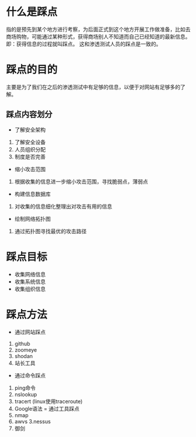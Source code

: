 # 什么是踩点
指的是预先到某个地方进行考察，为后面正式到这个地方开展工作做准备，比如去商场购物，可能通过某种形式，获得商场别人不知道而自己已经知道的最新信息。即：获得信息的过程就叫踩点。
这和渗透测试人员的踩点是一致的。
# 踩点的目的
主要是为了我们在之后的渗透测试中有足够的信息，以便于对网站有足够多的了解。

## 踩点内容划分

- 了解安全架构
 1. 了解安全设备
 2. 人员组织分配
 3. 制度是否完善
- 缩小攻击范围
 1. 根据收集的信息进一步缩小攻击范围，寻找脆弱点，薄弱点
- 构建信息数据库
 1. 对收集的信息细化整理出对攻击有用的信息
- 绘制网络拓扑图
 1. 通过拓扑图寻找最优的攻击路径
 
 # 踩点目标
 - 收集网络信息
 - 收集系统信息
 - 收集组织信息
 
 # 踩点方法
 - 通过网站踩点
 1. github
 2. zoomeye
 3. shodan
 4. 站长工具
 - 通过命令踩点
 1. ping命令
 2. nslookup
 3. tracert (linux使用traceroute)
 4. Google语法
 = 通过工具踩点
 1. nmap
 2. awvs
 3.nessus
 4. 御剑
